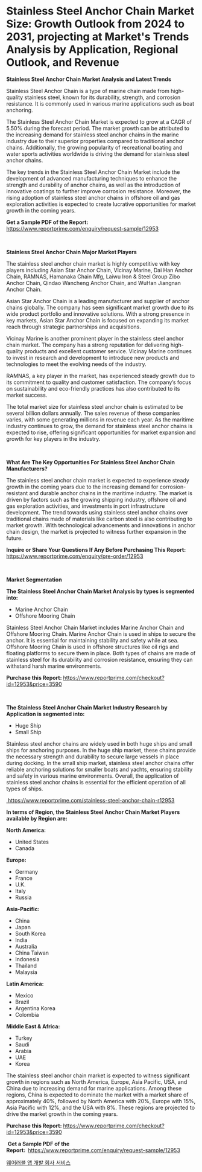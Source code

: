 <p><h1>Stainless Steel Anchor Chain Market Size: Growth Outlook from 2024 to 2031, projecting at Market's Trends Analysis by Application, Regional Outlook, and Revenue</h1></p><p><strong>Stainless Steel Anchor Chain Market Analysis and Latest Trends</strong></p>
<p><p>Stainless Steel Anchor Chain is a type of marine chain made from high-quality stainless steel, known for its durability, strength, and corrosion resistance. It is commonly used in various marine applications such as boat anchoring.</p><p>The Stainless Steel Anchor Chain Market is expected to grow at a CAGR of 5.50% during the forecast period. The market growth can be attributed to the increasing demand for stainless steel anchor chains in the marine industry due to their superior properties compared to traditional anchor chains. Additionally, the growing popularity of recreational boating and water sports activities worldwide is driving the demand for stainless steel anchor chains.</p><p>The key trends in the Stainless Steel Anchor Chain Market include the development of advanced manufacturing techniques to enhance the strength and durability of anchor chains, as well as the introduction of innovative coatings to further improve corrosion resistance. Moreover, the rising adoption of stainless steel anchor chains in offshore oil and gas exploration activities is expected to create lucrative opportunities for market growth in the coming years.</p></p>
<p><strong>Get a Sample PDF of the Report:&nbsp;</strong> <a href="https://www.reportprime.com/enquiry/request-sample/12953">https://www.reportprime.com/enquiry/request-sample/12953</a></p>
<p>&nbsp;</p>
<p><strong>Stainless Steel Anchor Chain Major Market Players</strong></p>
<p><p>The stainless steel anchor chain market is highly competitive with key players including Asian Star Anchor Chain, Vicinay Marine, Dai Han Anchor Chain, RAMNAS, Hamanaka Chain Mfg, Laiwu Iron & Steel Group Zibo Anchor Chain, Qindao Wancheng Anchor Chain, and WuHan Jiangnan Anchor Chain.</p><p>Asian Star Anchor Chain is a leading manufacturer and supplier of anchor chains globally. The company has seen significant market growth due to its wide product portfolio and innovative solutions. With a strong presence in key markets, Asian Star Anchor Chain is focused on expanding its market reach through strategic partnerships and acquisitions.</p><p>Vicinay Marine is another prominent player in the stainless steel anchor chain market. The company has a strong reputation for delivering high-quality products and excellent customer service. Vicinay Marine continues to invest in research and development to introduce new products and technologies to meet the evolving needs of the industry.</p><p>RAMNAS, a key player in the market, has experienced steady growth due to its commitment to quality and customer satisfaction. The company’s focus on sustainability and eco-friendly practices has also contributed to its market success.</p><p>The total market size for stainless steel anchor chain is estimated to be several billion dollars annually. The sales revenue of these companies varies, with some generating millions in revenue each year. As the maritime industry continues to grow, the demand for stainless steel anchor chains is expected to rise, offering significant opportunities for market expansion and growth for key players in the industry.</p></p>
<p>&nbsp;</p>
<p><strong>What Are The Key Opportunities For Stainless Steel Anchor Chain Manufacturers?</strong></p>
<p><p>The stainless steel anchor chain market is expected to experience steady growth in the coming years due to the increasing demand for corrosion-resistant and durable anchor chains in the maritime industry. The market is driven by factors such as the growing shipping industry, offshore oil and gas exploration activities, and investments in port infrastructure development. The trend towards using stainless steel anchor chains over traditional chains made of materials like carbon steel is also contributing to market growth. With technological advancements and innovations in anchor chain design, the market is projected to witness further expansion in the future.</p></p>
<p><strong>Inquire or Share Your Questions If Any Before Purchasing This Report:</strong> <a href="https://www.reportprime.com/enquiry/pre-order/12953">https://www.reportprime.com/enquiry/pre-order/12953</a></p>
<p>&nbsp;</p>
<p><strong>Market Segmentation</strong></p>
<p><strong>The Stainless Steel Anchor Chain Market Analysis by types is segmented into:</strong></p>
<p><ul><li>Marine Anchor Chain</li><li>Offshore Mooring Chain</li></ul></p>
<p><p>Stainless Steel Anchor Chain Market includes Marine Anchor Chain and Offshore Mooring Chain. Marine Anchor Chain is used in ships to secure the anchor. It is essential for maintaining stability and safety while at sea. Offshore Mooring Chain is used in offshore structures like oil rigs and floating platforms to secure them in place. Both types of chains are made of stainless steel for its durability and corrosion resistance, ensuring they can withstand harsh marine environments.</p></p>
<p><strong>Purchase this Report:&nbsp;</strong><a href="https://www.reportprime.com/checkout?id=12953&price=3590">https://www.reportprime.com/checkout?id=12953&price=3590</a></p>
<p>&nbsp;</p>
<p><strong>The Stainless Steel Anchor Chain Market Industry Research by Application is segmented into:</strong></p>
<p><ul><li>Huge Ship</li><li>Small Ship</li></ul></p>
<p><p>Stainless steel anchor chains are widely used in both huge ships and small ships for anchoring purposes. In the huge ship market, these chains provide the necessary strength and durability to secure large vessels in place during docking. In the small ship market, stainless steel anchor chains offer reliable anchoring solutions for smaller boats and yachts, ensuring stability and safety in various marine environments. Overall, the application of stainless steel anchor chains is essential for the efficient operation of all types of ships.</p></p>
<p><a href="https://www.reportprime.com/stainless-steel-anchor-chain-r12953">&nbsp;https://www.reportprime.com/stainless-steel-anchor-chain-r12953</a></p>
<p><strong>In terms of Region, the Stainless Steel Anchor Chain Market Players available by Region are:</strong></p>
<p>
    <p> <strong> North America: </strong>
        <ul>
            <li>United States</li>
            <li>Canada</li>
        </ul>
        </p> 
    <p> <strong> Europe: </strong>
        <ul>
            <li>Germany</li>
            <li>France</li>
            <li>U.K.</li>
            <li>Italy</li>
            <li>Russia</li>
        </ul>
        </p> 
    <p> <strong> Asia-Pacific: </strong>
        <ul>
            <li>China</li>
            <li>Japan</li>
            <li>South Korea</li>
            <li>India</li>
            <li>Australia</li>
            <li>China Taiwan</li>
            <li>Indonesia</li>
            <li>Thailand</li>
            <li>Malaysia</li>
        </ul>
        </p> 
    <p> <strong> Latin America: </strong>
        <ul>
            <li>Mexico</li>
            <li>Brazil</li>
            <li>Argentina Korea</li>
            <li>Colombia</li>
        </ul>
        </p> 
    <p> <strong> Middle East & Africa: </strong>
        <ul>
            <li>Turkey</li>
            <li>Saudi</li>
            <li>Arabia</li>
            <li>UAE</li>
            <li>Korea</li>
        </ul>
    </p>
    </p>
<p><p>The stainless steel anchor chain market is expected to witness significant growth in regions such as North America, Europe, Asia Pacific, USA, and China due to increasing demand for marine applications. Among these regions, China is expected to dominate the market with a market share of approximately 40%, followed by North America with 20%, Europe with 15%, Asia Pacific with 12%, and the USA with 8%. These regions are projected to drive the market growth in the coming years.</p></p>
<p><strong>Purchase this Report: </strong><a href="https://www.reportprime.com/checkout?id=12953&price=3590">https://www.reportprime.com/checkout?id=12953&price=3590</a></p>
<p>&nbsp;<strong>Get a Sample PDF of the Report:&nbsp;&nbsp;</strong><a href="https://www.reportprime.com/enquiry/request-sample/12953">https://www.reportprime.com/enquiry/request-sample/12953</a></p>
<p><strong></strong></p>
<p><p><a href="https://github.com/sougarounis/Market-Research-Report-List-4/blob/main/216471271990.md">웨어러블 앱 개발 회사 서비스</a></p></p>